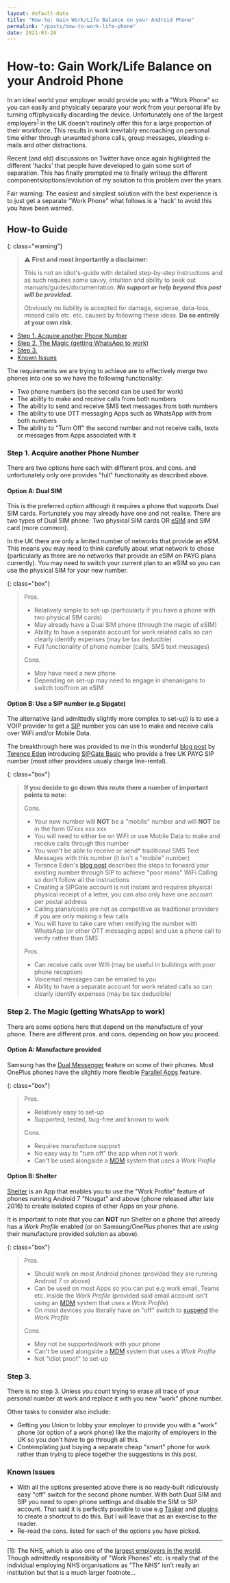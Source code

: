 ```yaml
---
layout: default-date
title: "How-to: Gain Work/Life Balance on your Android Phone"
permalink: "/posts/how-to-work-life-phone"
date: 2021-03-28
---
```


# How-to: Gain Work/Life Balance on your Android Phone

In an ideal world your employer would provide you with a "Work Phone" so you can easily and physically separate your work from your personal life by turning off/physically discarding the device. Unfortunately one of the largest employers<sup>[1](#employers)</sup> in the UK doesn't routinely offer this for a large proportion of their workforce. This results in work inevitably encroaching on personal time either through unwanted phone calls, group messages, pleading e-mails and other distractions.

Recent (and old) discussions on Twitter have once again highlighted the different 'hacks' that people have developed to gain some sort of separation. This has finally prompted me to finally writeup the different components/options/evolution of my solution to this problem over the years.

Fair warning: The easiest and simplest solution with the best experience is to just get a separate "Work Phone" what follows is a 'hack' to avoid this you have been warned.

## How-to Guide

{: class="warning"}
> ⚠️ **First and most importantly a disclaimer:**
>
> This is not an idiot's-guide with detailed step-by-step instructions and as such requires some savvy, intuition and ability to seek out manuals/guides/documentation. _**No support or help beyond this post will be provided.**_
>
> Obviously no liability is accepted for damage, expense, data-loss, missed calls etc. etc. caused by following these ideas. **Do so entirely at your own risk**.

- [Step 1. Acquire another Phone Number](#step-1-acquire-another-phone-number)
- [Step 2. The Magic (getting WhatsApp to work)](#step-2-the-magic-getting-whatsapp-to-work)
- [Step 3.](#step-3)
- [Known Issues](#known-issues)

The requirements we are trying to achieve are to effectively merge two phones into one so we have the following functionality:
- Two phone numbers (so the second can be used for work)
- The ability to make and receive calls from both numbers
- The ability to send and receive SMS text messages from both numbers
- The ability to use OTT messaging Apps such as WhatsApp with from both numbers
- The ability to "Turn Off" the second number and not receive calls, texts or messages from Apps associated with it


### Step 1. Acquire another Phone Number

There are two options here each with different pros. and cons. and unfortunately only one provides "full" functionality as described above.

#### Option A: Dual SIM

This is the preferred option although it requires a phone that supports Dual SIM cards. Fortunately you may already have one and not realise. There are two types of Dual SIM phone: Two physical SIM cards OR [eSIM](https://en.wikipedia.org/wiki/ESIM) and SIM card (more common).

In the UK there are only a limited number of networks that provide an eSIM. This means you may need to think carefully about what network to chose (particularly as there are no networks that provide an eSIM on PAYG plans currently). You may need to switch your current plan to an eSIM so you can use the physical SIM for your new number.

{: class="box"}
> Pros.
> - Relatively simple to set-up (particularly if you have a phone with two physical SIM cards)
> - May already have a Dual SIM phone (through the magic of eSIM)
> - Ability to have a separate account for work related calls so can clearly identify expenses (may be tax deducible)
> - Full functionality of phone number (calls, SMS text messages)
> 
> Cons.
> - May have need a new phone
> - Depending on set-up may need to engage in shenanigans to switch too/from an eSIM

#### Option B: Use a SIP number (e.g Sipgate)

The alternative (and admittedly slightly more complex to set-up) is to use a VOIP provider to get a [SIP](https://en.wikipedia.org/wiki/Session_Initiation_Protocol) number you can use to make and receive calls over WiFi and/or Mobile Data.

The breakthrough here was provided to me in this wonderful [blog post](https://shkspr.mobi/blog/2020/07/adding-sip-calls-to-android-for-free/) by [Terence Eden](https://twitter.com/edent) introducing [SIPGate Basic](https://www.sipgatebasic.co.uk/) who provide a free UK PAYG SIP number (most other providers usualy charge line-rental).

{: class="box"}
> **If you decide to go down this route there a number of important points to note:**
>
> Cons.
> - Your new number will **NOT** be a "mobile" number and will **NOT** be in the form 07xxx xxx xxx
> - You will need to either be on WiFi or use Mobile Data to make and receive calls through this number
> - You won't be able to receive or send* traditional SMS Text Messages with this number (it isn't a "mobile" number)
> - Terence Eden's [blog post](https://shkspr.mobi/blog/2020/07/adding-sip-calls-to-android-for-free/) describes the steps to forward your existing number through SIP to achieve "poor mans" WiFi Calling so don't follow all the instructions
> - Creating a SIPGate account is not instant and requires physical physical receipt of a letter, you can also only have one account per postal address
> - Calling plans/costs are not as competitive as traditional providers if you are only making a few calls
> - You will have to take care when verifying the number with WhatsApp (or other OTT messaging apps) and use a phone call to verify rather than SMS
> 
> Pros.
> - Can receive calls over Wifi (may be useful in buildings with poor phone reception)
> - Voicemail messages can be emailed to you
> - Ability to have a separate account for work related calls so can clearly identify expenses (may be tax deducible)


### Step 2. The Magic (getting WhatsApp to work)

There are some options here that depend on the manufacture of your phone. There are different pros. and cons. depending on how you proceed.

#### Option A: Manufacture provided
Samsung has the [Dual Messenger](https://www.samsung.com/uk/support/mobile-devices/how-do-i-set-up-dual-messenger/) feature on some of their phones. Most OnePlus phones have the slightly more flexible [Parallel Apps](https://www.oneplus.com/uk/support/answer/detail/op98) feature.

{: class="box"}
> Pros.
> - Relatively easy to set-up
> - Supported, tested, bug-free and known to work
> 
> Cons.
> - Requires manufacture support
> - No easy way to "turn off" the app when not it work
> - Can't be used alongside a [MDM](https://en.wikipedia.org/wiki/Mobile_device_management) system that uses a _Work Profile_

#### Option B: Shelter

[Shelter](https://play.google.com/store/apps/details?id=net.typeblog.shelter) is an App that enables you to use the "Work Profile" feature of phones running Android 7 "Nougat" and above (phone released after late 2016) to create isolated copies of other Apps on your phone.

It is important to note that you can **NOT** run Shelter on a phone that already has a _Work Profile_ enabled (or on Samsung/OnePlus phones that are _using_ their manufacture provided solution as above).

{: class="box"}
> Pros.
> - Should work on most Android phones (provided they are running Android 7 or above)
> - Can be used on most Apps so you can put e.g work email, Teams etc. inside the _Work Profile_ (provided said email account isn't using an [MDM](https://en.wikipedia.org/wiki/Mobile_device_management) system that uses a _Work Profile_)
> - On most devices you literally have an "off" switch to [suspend](https://support.google.com/work/android/answer/7029561?hl=en) the _Work Profile_
> 
> Cons.
> - May not be supported/work with your phone
> - Can't be used alongside a [MDM](https://en.wikipedia.org/wiki/Mobile_device_management) system that uses a _Work Profile_
> - Not "idiot proof" to set-up 


### Step 3.

There is no step 3. Unless you count trying to erase all trace of your personal number at work and replace it with you new "work" phone number.

Other tasks to consider also include: 
- Getting you Union to lobby your employer to provide you with a "work" phone (or option of a work phone) like the majority of employers in the UK so you don't have to go through all this.
- Contemplating just buying a separate cheap "smart" phone for work rather than trying to piece together the suggestions in this post.


### Known Issues

- With all the options presented above there is no ready-built ridiculously easy "off" switch for the second phone number. With both Dual SIM and SIP you need to open phone settings and disable the SIM or SIP account. That said it is perfectly possible to use e.g [Tasker](https://play.google.com/store/apps/details?id=net.dinglisch.android.taskerm) and [plugins](https://play.google.com/store/apps/details?id=com.joaomgcd.taskersettings) to create a shortcut to do this. But I will leave that as an exercise to the reader.
- Re-read the cons. listed for each of the options you have picked.


---

<a name="employers">[1]</a>: The NHS, which is also one of the [largest employers in the world](https://en.wikipedia.org/wiki/List_of_largest_employers). Though admittedly responsibility of "Work Phones" etc. is really that of the individual employing NHS organisations as "The NHS" isn't really an institution but that is a much larger footnote...